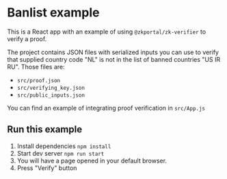 # Banlist example

This is a React app with an example of using `@zkportal/zk-verifier` to verify a proof.

The project contains JSON files with serialized inputs you can use to verify that supplied country code "NL" is not in the list of banned countries "US IR RU".
Those files are:
- `src/proof.json`
- `src/verifying_key.json`
- `src/public_inputs.json`

You can find an example of integrating proof verification in `src/App.js`

## Run this example

1. Install dependencies `npm install`
2. Start dev server `npm run start`
3. You will have a page opened in your default browser.
4. Press "Verify" button
